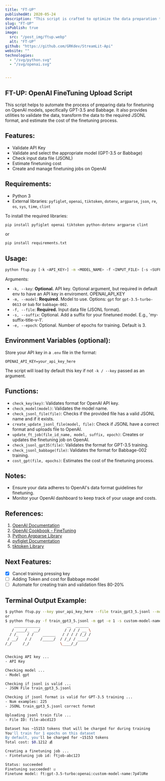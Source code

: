 ```yaml
---
title: "FT-UP"
publishedAt: 2020-05-24
description: "This script is crafted to optimize the data preparation tasks required for fine-tuning OpenAI's language models such as GPT-3.5 and Babbage, thereby enhancing the model training setup."
slug: "FT-UP"
isPublish: true
image: 
  src: "/post_img/ftup.webp"
  alt: "FT-UP"
github: "https://github.com/GRKdev/StreamLit-Api"
website: ""
technologies:
  - "/svg/python.svg"
  - "/svg/openai.svg"


---
```


## FT-UP: OpenAI FineTuning Upload Script

This script helps to automate the process of preparing data for finetuning on OpenAI models, specifically GPT-3.5 and Babbage. It also provides utilities to validate the data, transform the data to the required JSONL format, and estimate the cost of the finetuning process.

## Features:
- Validate API Key
- Validate and select the appropriate model (GPT-3.5 or Babbage)
- Check input data file (JSONL)
- Estimate finetuning cost
- Create and manage finetuning jobs on OpenAI

## Requirements:
- Python 3
- External libraries: `pyfiglet`, `openai`, `tiktoken`, `dotenv`, `argparse`, `json`, `re`, `os`, `sys`, `time`, `clint`

To install the required libraries:
```bash
pip install pyfiglet openai tiktoken python-dotenv argparse clint
```
or
```bash
pip install requirements.txt
```

## Usage:

```bash
python ftup.py [-k <API_KEY>] -m <MODEL_NAME> -f <INPUT_FILE> [-s <SUFFIX>] [-e <EPOCHS>]
```

Arguments:
- `-k, --key`: **Optional.** API key. Optional argument, but required in default env to have an API key in enviroment. OPENAI_API_KEY
- `-m, --model`: **Required.** Model to use. Options: `gpt` for `gpt-3.5-turbo-0613` or `bab` for `babbage-002`.
- `-f, --file`: **Required.** Input data file (JSONL format).
- `-s, --suffix`: Optional. Add a suffix for your finetuned model. E.g., 'my-suffix-title-v-1'.
- `-e, --epoch`: Optional. Number of epochs for training. Default is 3.

## Environment Variables (optional):
Store your API key in a `.env` file in the format:
```
OPENAI_API_KEY=your_api_key_here
```
The script will load by default this key if not `-k / --key` passed as an argument.

## Functions:
- `check_key(key)`: Validates format for OpenAI API key.
- `check_model(model)`: Validates the model name.
- `check_jsonl_file(file)`: Checks if the provided file has a valid JSONL name and if it exists.
- `create_update_jsonl_file(model, file)`: Check if JSONL have a correct format and uploads file to OpenAI.
- `update_ft_job(file_id_name, model, suffix, epoch)`: Creates or updates the finetuning job on OpenAI.
- `check_jsonl_gpt35(file)`: Validates the format for GPT-3.5 training.
- `check_jsonl_babbage(file)`: Validates the format for Babbage-002 training.
- `cost_gpt(file, epochs)`: Estimates the cost of the finetuning process.

## Notes:
- Ensure your data adheres to OpenAI's data format guidelines for finetuning.
- Monitor your OpenAI dashboard to keep track of your usage and costs.

## References:
1. [OpenAI Documentation](https://platform.openai.com/docs/introduction)
3. [OpenAI Cookbook - FineTuning](https://cookbook.openai.com/examples/chat_finetuning_data_prep)
2. [Python Argparse Library](https://docs.python.org/3/library/argparse.html)
4. [pyfiglet Documentation](https://github.com/pwaller/pyfiglet)
5. [tiktoken Library](https://github.com/openai/tiktoken)

## Next Features:

- [x] Cancel training pressing key
- [ ] Adding Token and cost for Babbage model
- [ ] Automate for creating train and validation files 80-20%

## Terminal Output Example:

```bash
$ python ftup.py --key your_api_key_here --file train_gpt3_5.jsonl --model gpt --epoch 1 --suffix custom-model-name
or
$ python ftup.py -f train_gpt3_5.jsonl -m gpt -e 1 -s custom-model-name
    ____________            __  ______ 
   / ____/_  __/           / / / / __ \
  / /_    / /    ______   / / / / /_/ /
 / __/   / /    /_____/  / /_/ / ____/ 
/_/     /_/              \____/_/  


Checking API key ...
- API Key

Checking model ...
- Model gpt

Checking if jsonl is valid ...
- JSON File train_gpt3_5.jsonl

Checking if jsonl format is valid for GPT-3.5 training ...
- Num examples: 225
- JSONL train_gpt3_5.jsonl correct format

Uploading jsonl train file ...
- File ID: file-abcd123

Dataset has ~15153 tokens that will be charged for during training
You'll train for 1 epochs on this dataset
By default, you'll be charged for ~15153 tokens
Total cost: $0.1212 💰

Creating a finetuning job ...
- Fintetuning job id: ftjob-abc123

Status: succeeded
Finetuning succeeded! ☑️
Finetune model: ft:gpt-3.5-turbo:openai:custom-model-name:7p4lURe
```
